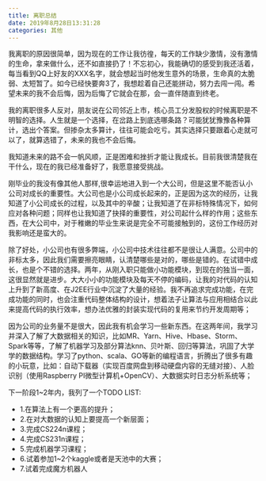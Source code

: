 ```yaml
---
title: 离职总结
date: 2019年8月28日13:31:28
categories: 其他
---
```


我离职的原因很简单，因为现在的工作让我彷徨，每天的工作缺少激情，没有激情的生命，拿来做什么，还不如直接扔了！不忘初心，我能确切的感受到我还活着，每当看到QQ上好友的XXX名字，就会想起当时他发生意外的场景，生命真的太脆弱、太短暂了。如今已经快要奔3了，我想趁着自己还能拼动，努力去闯一闯。希望未来的我不会后悔，因为后悔了它就会在那，会一直伴随直到终老。

我的离职很多人反对，朋友说在公司邻近上市，核心员工分发股权的时候离职是不明智的选择。人生就是一个选择，在岔路上到底选哪条路？可能犹犹豫豫各种算计，选出个答案。但掺杂太多算计，往往可能会吃亏。其实选择只要跟着心走就可以了，就算选错了，未来的我也不会后悔。

我知道未来的路不会一帆风顺，正是困难和挫折才能让我成长。目前我很清楚我在干什么，现在的我已经准备好了，我愿意接受挑战。

刚毕业的我没有像其他人那样,很幸运地进入到一个大公司，但是这里不能否认小公司对成长的重要性。大公司也是小公司成长起来的，正是因为这次的经历，让我知道了小公司成长的过程，以及其中的辛酸；让我知道了在非标特殊情况下，如何应对各种问题；同样也让我知道了抉择的重要性，对公司起什么样的作用；这些东西，在大公司中，对于稚嫩的毕业生来说是完全不可能接触到的，这份工作经历对我影响还是蛮大的。

除了好处，小公司也有很多弊端，小公司中技术往往都不是很让人满意。公司中的非标太多，因此我们需要擦亮眼睛，认清楚哪些是对的，哪些是错的。在试错中成长，也是个不错的选择。两年，从刚入职只能做小功能模块，到现在的独当一面，这很显然就是进步。大大小小的功能模块及每天不停的编码，让我的对代码的认知上升到了新高度、在J2EE行业中沉淀了大量的经验。我不再追求完成功能，在完成功能的同时，也会注重代码整体结构的设计，想着法子让算法与应用相结合以此来提高代码的执行效率，想办法优雅的封装实现代码的复用来节约开发周期等；

因为公司的业务量不是很大，因此我有机会学习一些新东西。在这两年间，我学习并深入了解了大数据相关的知识，比如MR、Yarn、Hive、Hbase、Storm、Spark等等，了解了机器学习及部分算法knn、贝叶斯、回归等算法，巩固了大学学的数据结构。学习了python、scala、GO等新的编程语言，折腾出了很多有趣的小玩意，比如：自动下载器（实现百度网盘到移动硬盘内容的无缝对接）、人脸识别（使用Raspberry PI微型计算机+OpenCV）、大数据实时日志分析系统等；

下一阶段1~2年内，我列了一个TODO LIST:
* 1.在算法上有一个更高的提升；
* 2.在对大数据的认知上要提高一个新层面；
* 3.完成CS224n课程；
* 4.完成CS231n课程；
* 5.完成机器学习课程；
* 6.试着参加1~2个kaggle或者是天池中的大赛；
* 7.试着完成魔方机器人
